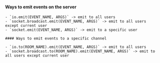 #### Ways to emit events on the server

    - `io.emit(EVENT_NAME, ARGS)` -> emit to all users
    - `socket.broadcast.emit(EVENT_NAME, ARGS)` -> emit to all users except current user
    - `socket.emit(EVENT_NAME, ARGS)` -> emit to a specific user

    #### Ways to emit events to a specific channel

    - `io.to(ROOM_NAME).emit(EVENT_NAME, ARGS)` -> emit to all users
    - `socket.broadcast.to(ROOM_NAME).emit(EVENT_NAME, ARGS)` -> emit to all users except current user
